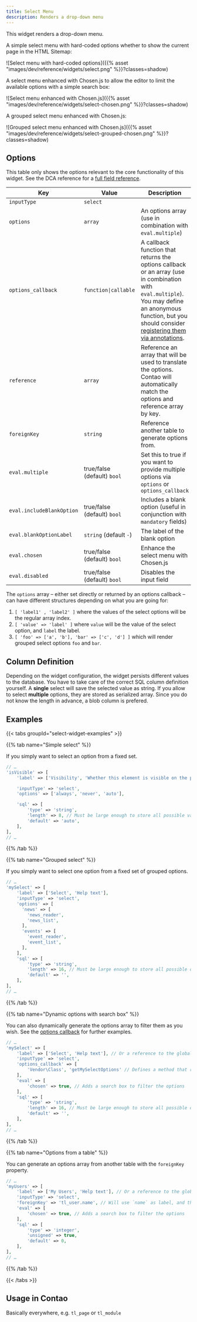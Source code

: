 ```yaml
---
title: Select Menu
description: Renders a drop-down menu
---
```


This widget renders a drop-down menu.

A simple select menu with hard-coded options whether to show the current page in the HTML Sitemap:

![Select menu with hard-coded options]({{% asset "images/dev/reference/widgets/select.png" %}}?classes=shadow)

A select menu enhanced with Chosen.js to allow the editor to limit the available options with a simple search box:

![Select menu enhanced with Chosen.js]({{% asset "images/dev/reference/widgets/select-chosen.png" %}}?classes=shadow)

A grouped select menu enhanced with Chosen.js:

![Grouped select menu enhanced with Chosen.js]({{% asset "images/dev/reference/widgets/select-grouped-chosen.png" %}}?classes=shadow)

## Options

This table only shows the options relevant to the core functionality of this widget. See the DCA reference for a [full field reference](../../dca/fields).

| Key   | Value | Description
| ----- | ----- | --------------- |
| `inputType` | `select` | |
| `options` | `array` | An options array (use in combination with `eval.multiple`) |
| `options_callback` | `function\|callable` | A callback function that returns the options callback or an array  (use in combination with `eval.multiple`). You may define an anonymous function, but you should consider [registering them via annotations](../../../framework/dca/#registering-callbacks). |
| `reference` | `array` | Reference an array that will be used to translate the options. Contao will automatically match the options and reference array by key. |
| `foreignKey` | `string` | Reference another table to generate options from. |
| `eval.multiple` | true/false (default) `bool` | Set this to true if you want to provide multiple options via `options` or `options_callback` |
| `eval.includeBlankOption` | true/false (default) `bool` | Includes a blank option (useful in conjunction with `mandatory` fields) |
| `eval.blankOptionLabel` | `string` (default `-`) | The label of the blank option |
| `eval.chosen` | true/false (default) `bool` | Enhance the select menu with Chosen.js |
| `eval.disabled` | true/false (default) `bool` | Disables the input field |

The `options` array – either set directly or returned by an options callback – can have different structures depending on what you are going for:

1. `[ 'label1' , 'label2' ]` where the values of the select options will be the regular array index.
2. `[ 'value' => 'label' ]` where `value` will be the value of the select option, and `label` the label.
3. `[ 'foo' => ['a', 'b'], 'bar' => ['c', 'd'] ]` which will render grouped select options `foo` and `bar`.

## Column Definition

Depending on the widget configuration, the widget persists different values to the database. You have to take care of the correct SQL column definition yourself. A **single** select will save the selected value as string. If you allow to select **multiple** options, they are stored as serialized array. Since you do not know the length in advance, a blob column is prefered. 

## Examples

{{< tabs groupId="select-widget-examples" >}}

{{% tab name="Simple select" %}}

If you simply want to select an option from a fixed set.

```php
// …
'isVisible' => [
    'label' => ['Visibility', 'Whether this element is visible on the page'],

    'inputType' => 'select',
    'options' => ['always', 'never', 'auto'],

    'sql' => [
        'type' => 'string',
        'length' => 8, // Must be large enough to store all possible values
        'default' => 'auto',
    ],
],
// …
```

{{% /tab %}}

{{% tab name="Grouped select" %}}

If you simply want to select one option from a fixed set of grouped options.

```php
// …
'mySelect' => [
    'label' => ['Select', 'Help text'],
    'inputType' => 'select',
    'options' => [
      'news' => [
        'news_reader',
        'news_list',
      ],
      'events' => [
        'event_reader',
        'event_list',
      ],
    ],
    'sql' => [
        'type' => 'string',
        'length' => 16, // Must be large enough to store all possible options
        'default' => '',
    ],
],
// …
```

{{% /tab %}}

{{% tab name="Dynamic options with search box" %}}

You can also dynamically generate the options array to filter them as you wish. See the [options callback](../../dca/callbacks#fields-field-options) for further examples. 

```php
// …
'mySelect' => [
    'label' => ['Select', 'Help text'], // Or a reference to the global language array
    'inputType' => 'select',
    'options_callback' => [
        'Vendor\Class', 'getMySelectOptions' // Defines a method that returns the options array. Class can be a service. 
    ],
    'eval' => [
        'chosen' => true, // Adds a search box to filter the options
    ],
    'sql' => [
        'type' => 'string',
        'length' => 16, // Must be large enough to store all possible options
        'default' => '',
    ],
],
// …
```

{{% /tab %}}

{{% tab name="Options from a table" %}}

You can generate an options array from another table with the `foreignKey` property. 

```php
// …
'myUsers' => [
    'label' => ['My Users', 'Help text'], // Or a reference to the global language array
    'inputType' => 'select',
    'foreignKey' => 'tl_user.name', // Will use `name` as label, and the user `id` as value
    'eval' => [
        'chosen' => true, // Adds a search box to filter the options
    ],
    'sql' => [
        'type' => 'integer',
        'unsigned' => true,
        'default' => 0,
    ],
],
// …
```

{{% /tab %}}

{{< /tabs >}}

## Usage in Contao

Basically everywhere, e.g. `tl_page` or `tl_module`
